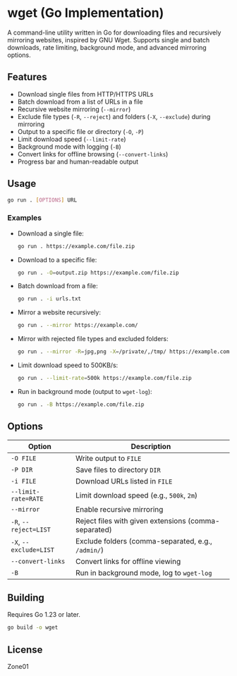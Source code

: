 # wget (Go Implementation)

A command-line utility written in Go for downloading files and recursively mirroring websites, inspired by GNU Wget. Supports single and batch downloads, rate limiting, background mode, and advanced mirroring options.

## Features

- Download single files from HTTP/HTTPS URLs
- Batch download from a list of URLs in a file
- Recursive website mirroring (`--mirror`)
- Exclude file types (`-R`, `--reject`) and folders (`-X`, `--exclude`) during mirroring
- Output to a specific file or directory (`-O`, `-P`)
- Limit download speed (`--limit-rate`)
- Background mode with logging (`-B`)
- Convert links for offline browsing (`--convert-links`)
- Progress bar and human-readable output

## Usage

```sh
go run . [OPTIONS] URL
```

### Examples

- Download a single file:
  ```sh
  go run . https://example.com/file.zip
  ```

- Download to a specific file:
  ```sh
  go run . -O=output.zip https://example.com/file.zip
  ```

- Batch download from a file:
  ```sh
  go run . -i urls.txt
  ```

- Mirror a website recursively:
  ```sh
  go run . --mirror https://example.com/
  ```

- Mirror with rejected file types and excluded folders:
  ```sh
  go run . --mirror -R=jpg,png -X=/private/,/tmp/ https://example.com/
  ```

- Limit download speed to 500KB/s:
  ```sh
  go run . --limit-rate=500k https://example.com/file.zip
  ```

- Run in background mode (output to `wget-log`):
  ```sh
  go run . -B https://example.com/file.zip
  ```

## Options

| Option                | Description                                              |
|-----------------------|---------------------------------------------------------|
| `-O FILE`             | Write output to `FILE`                                  |
| `-P DIR`              | Save files to directory `DIR`                           |
| `-i FILE`             | Download URLs listed in `FILE`                          |
| `--limit-rate=RATE`   | Limit download speed (e.g., `500k`, `2m`)               |
| `--mirror`            | Enable recursive mirroring                              |
| `-R`, `--reject=LIST` | Reject files with given extensions (comma-separated)    |
| `-X`, `--exclude=LIST`| Exclude folders (comma-separated, e.g., `/admin/`)      |
| `--convert-links`     | Convert links for offline viewing                       |
| `-B`                  | Run in background mode, log to `wget-log`               |

## Building

Requires Go 1.23 or later.

```sh
go build -o wget
```

## License

Zone01